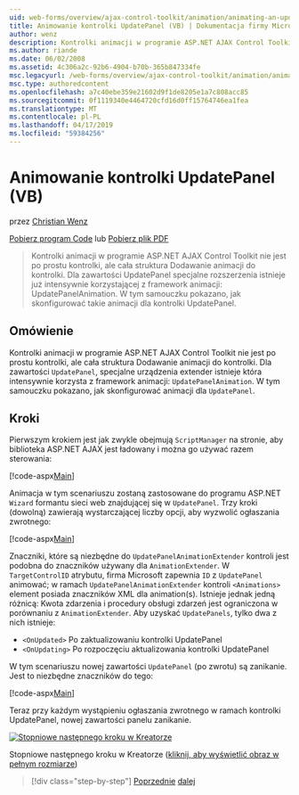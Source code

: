 ```yaml
---
uid: web-forms/overview/ajax-control-toolkit/animation/animating-an-updatepanel-control-vb
title: Animowanie kontrolki UpdatePanel (VB) | Dokumentacja firmy Microsoft
author: wenz
description: Kontrolki animacji w programie ASP.NET AJAX Control Toolkit nie jest po prostu kontrolki, ale cała struktura Dodawanie animacji do kontrolki. Dla zawartości...
ms.author: riande
ms.date: 06/02/2008
ms.assetid: 4c306a2c-92b6-4904-b70b-365b847334fe
msc.legacyurl: /web-forms/overview/ajax-control-toolkit/animation/animating-an-updatepanel-control-vb
msc.type: authoredcontent
ms.openlocfilehash: a7c40ebe359e21602d9f1de8205e1a7c808acc85
ms.sourcegitcommit: 0f1119340e4464720cfd16d0ff15764746ea1fea
ms.translationtype: MT
ms.contentlocale: pl-PL
ms.lasthandoff: 04/17/2019
ms.locfileid: "59384256"
---
```

# <a name="animating-an-updatepanel-control-vb"></a>Animowanie kontrolki UpdatePanel (VB)

przez [Christian Wenz](https://github.com/wenz)

[Pobierz program Code](http://download.microsoft.com/download/9/3/f/93f8daea-bebd-4821-833b-95205389c7d0/UpdatePanelAnimation1.vb.zip) lub [Pobierz plik PDF](http://download.microsoft.com/download/b/6/a/b6ae89ee-df69-4c87-9bfb-ad1eb2b23373/updatepanelanimation1VB.pdf)

> Kontrolki animacji w programie ASP.NET AJAX Control Toolkit nie jest po prostu kontrolki, ale cała struktura Dodawanie animacji do kontrolki. Dla zawartości UpdatePanel specjalne rozszerzenia istnieje już intensywnie korzystającej z framework animacji: UpdatePanelAnimation. W tym samouczku pokazano, jak skonfigurować takie animacji dla kontrolki UpdatePanel.


## <a name="overview"></a>Omówienie

Kontrolki animacji w programie ASP.NET AJAX Control Toolkit nie jest po prostu kontrolki, ale cała struktura Dodawanie animacji do kontrolki. Dla zawartości `UpdatePanel`, specjalne urządzenia extender istnieje która intensywnie korzysta z framework animacji: `UpdatePanelAnimation`. W tym samouczku pokazano, jak skonfigurować animacji dla `UpdatePanel`.

## <a name="steps"></a>Kroki

Pierwszym krokiem jest jak zwykle obejmują `ScriptManager` na stronie, aby biblioteka ASP.NET AJAX jest ładowany i można go używać razem sterowania:

[!code-aspx[Main](animating-an-updatepanel-control-vb/samples/sample1.aspx)]

Animacja w tym scenariuszu zostaną zastosowane do programu ASP.NET `Wizard` formantu sieci web znajdującej się w `UpdatePanel`. Trzy kroki (dowolną) zawierają wystarczającej liczby opcji, aby wyzwolić ogłaszania zwrotnego:

[!code-aspx[Main](animating-an-updatepanel-control-vb/samples/sample2.aspx)]

Znaczniki, które są niezbędne do `UpdatePanelAnimationExtender` kontroli jest podobna do znaczników używany dla `AnimationExtender`. W `TargetControlID` atrybutu, firma Microsoft zapewnia `ID` z `UpdatePanel` animować; w ramach `UpdatePanelAnimationExtender` kontroli `<Animations>` element posiada znaczników XML dla animation(s). Istnieje jednak jedną różnicą: Kwota zdarzenia i procedury obsługi zdarzeń jest ograniczona w porównaniu z `AnimationExtender`. Aby uzyskać `UpdatePanels`, tylko dwa z nich istnieje:

- `<OnUpdated>` Po zaktualizowaniu kontrolki UpdatePanel
- `<OnUpdating>` Po rozpoczęciu aktualizowania kontrolki UpdatePanel

W tym scenariuszu nowej zawartości `UpdatePanel` (po zwrotu) są zanikanie. Jest to niezbędne znaczników do tego:

[!code-aspx[Main](animating-an-updatepanel-control-vb/samples/sample3.aspx)]

Teraz przy każdym wystąpieniu ogłaszania zwrotnego w ramach kontrolki UpdatePanel, nowej zawartości panelu zanikanie.


[![Stopniowe następnego kroku w Kreatorze](animating-an-updatepanel-control-vb/_static/image2.png)](animating-an-updatepanel-control-vb/_static/image1.png)

Stopniowe następnego kroku w Kreatorze ([kliknij, aby wyświetlić obraz w pełnym rozmiarze](animating-an-updatepanel-control-vb/_static/image3.png))

> [!div class="step-by-step"]
> [Poprzednie](changing-an-animation-using-client-side-code-vb.md)
> [dalej](dynamically-controlling-updatepanel-animations-vb.md)
